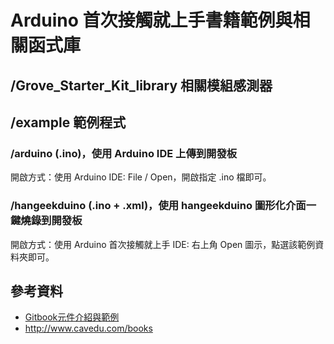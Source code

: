 # Arduino 首次接觸就上手書籍範例與相關函式庫
## /Grove_Starter_Kit_library 相關模組感測器
## /example 範例程式
### /arduino (.ino)，使用 Arduino IDE 上傳到開發板

開啟方式：使用 Arduino IDE: File / Open，開啟指定 .ino 檔即可。

### /hangeekduino (.ino + .xml)，使用 hangeekduino 圖形化介面一鍵燒錄到開發板 

開啟方式：使用 Arduino 首次接觸就上手 IDE: 右上角 Open 圖示，點選該範例資料夾即可。

## 參考資料
+ [Gitbook元件介紹與範例](https://cavedu.gitbook.io/cavedu/hangeekduino/)
+ http://www.cavedu.com/books
